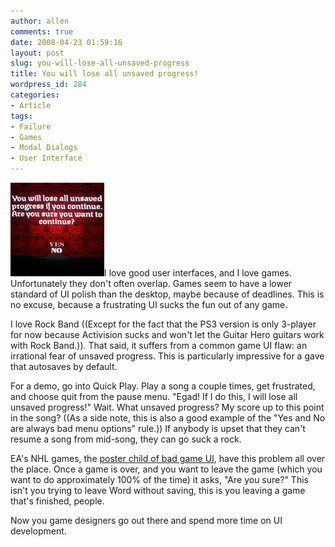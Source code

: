 ```yaml
---
author: allen
comments: true
date: 2008-04-23 01:59:16
layout: post
slug: you-will-lose-all-unsaved-progress
title: You will lose all unsaved progress!
wordpress_id: 284
categories:
- Article
tags:
- Failure
- Games
- Modal Dialogs
- User Interface
---
```


![](/images/wp-uploads/2008/04/unsaved_progress.jpg)I love good user interfaces, and I love games. Unfortunately they don't often overlap. Games seem to have a lower standard of UI polish than the desktop, maybe because of deadlines. This is no excuse, because a frustrating UI sucks the fun out of any game.

I love Rock Band ((Except for the fact that the PS3 version is only 3-player for now because Activision sucks and won't let the Guitar Hero guitars work with Rock Band.)). That said, it suffers from a common game UI flaw: an irrational fear of unsaved progress. This is particularly impressive for a gave that autosaves by default.

For a demo, go into Quick Play. Play a song a couple times, get frustrated, and choose quit from the pause menu. "Egad! If I do this, I will lose all unsaved progress!" Wait. What unsaved progress? My score up to this point in the song? ((As a side note, this is also a good example of the "Yes and No are always bad menu options" rule.)) If anybody is upset that they can't resume a song from mid-song, they can go suck a rock.

EA's NHL games, the [poster child of bad game UI](http://www.antipode.ca/2007/eas-ui-design-sucks-wont-let-you-play-hockey/), have this problem all over the place. Once a game is over, and you want to leave the game (which you want to do approximately 100% of the time) it asks, "Are you sure?" This isn't you trying to leave Word without saving, this is you leaving a game that's finished, people.

Now you game designers go out there and spend more time on UI development.
